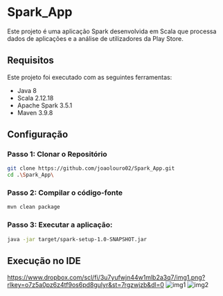 # Spark_App

Este projeto é uma aplicação Spark desenvolvida em Scala que processa dados de aplicações e a análise de utilizadores da Play Store.

## Requisitos

Este projeto foi executado com as seguintes ferramentas:

- Java 8
- Scala 2.12.18
- Apache Spark 3.5.1
- Maven 3.9.8

## Configuração

### Passo 1: Clonar o Repositório

```sh
git clone https://github.com/joaolouro02/Spark_App.git
cd .\Spark_App\
```

### Passo 2: Compilar o código-fonte

```sh
mvn clean package
```

### Passo 3: Executar a aplicação:

```sh
java -jar target/spark-setup-1.0-SNAPSHOT.jar
```

## Execução no IDE

https://www.dropbox.com/scl/fi/3u7yufwjn44w1mlb2a3q7/img1.png?rlkey=o7z5a0pz6z4tf9os6pd8gulyr&st=7rgzwjzb&dl=0
![img1](https://github.com/user-attachments/assets/b12da6ad-c4b1-40f7-9134-488bdbd9fc2b)
![img2](https://github.com/user-attachments/assets/3411bf97-c590-4951-bc41-b36e6e45683d)


